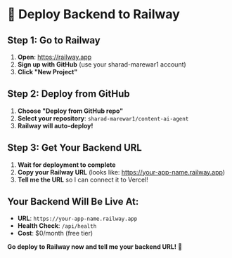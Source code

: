 # 🚂 Deploy Backend to Railway

## **Step 1: Go to Railway**
1. **Open**: https://railway.app
2. **Sign up with GitHub** (use your sharad-marewar1 account)
3. **Click "New Project"**

## **Step 2: Deploy from GitHub**
1. **Choose "Deploy from GitHub repo"**
2. **Select your repository**: `sharad-marewar1/content-ai-agent`
3. **Railway will auto-deploy!**

## **Step 3: Get Your Backend URL**
1. **Wait for deployment to complete**
2. **Copy your Railway URL** (looks like: https://your-app-name.railway.app)
3. **Tell me the URL** so I can connect it to Vercel!

## **Your Backend Will Be Live At:**
- **URL**: `https://your-app-name.railway.app`
- **Health Check**: `/api/health`
- **Cost**: $0/month (free tier)

**Go deploy to Railway now and tell me your backend URL!** 🚂
